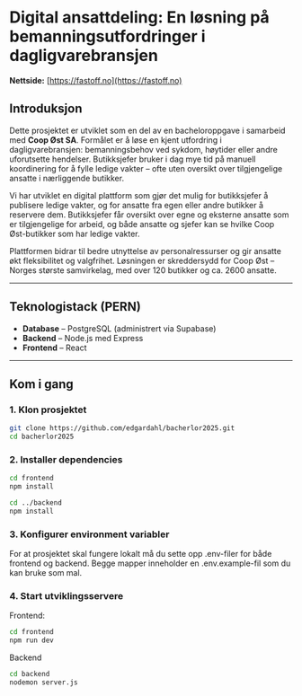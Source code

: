 # Digital ansattdeling: En løsning på bemanningsutfordringer i dagligvarebransjen
**Nettside:** [https://fastoff.no](https://fastoff.no)

## Introduksjon

Dette prosjektet er utviklet som en del av en bacheloroppgave i samarbeid med **Coop Øst SA**. Formålet er å løse en kjent utfordring i dagligvarebransjen: bemanningsbehov ved sykdom, høytider eller andre uforutsette hendelser. Butikksjefer bruker i dag mye tid på manuell koordinering for å fylle ledige vakter – ofte uten oversikt over tilgjengelige ansatte i nærliggende butikker.

Vi har utviklet en digital plattform som gjør det mulig for butikksjefer å publisere ledige vakter, og for ansatte fra egen eller andre butikker å reservere dem. Butikksjefer får oversikt over egne og eksterne ansatte som er tilgjengelige for arbeid, og både ansatte og sjefer kan se hvilke Coop Øst-butikker som har ledige vakter.

Plattformen bidrar til bedre utnyttelse av personalressurser og gir ansatte økt fleksibilitet og valgfrihet. Løsningen er skreddersydd for Coop Øst – Norges største samvirkelag, med over 120 butikker og ca. 2600 ansatte.

---

## Teknologistack (PERN)

- **Database** – PostgreSQL (administrert via Supabase)  
- **Backend** – Node.js med Express  
- **Frontend** – React

---

## Kom i gang

### 1. Klon prosjektet

```bash
git clone https://github.com/edgardahl/bacherlor2025.git
cd bacherlor2025
```

### 2. Installer dependencies

```bash
cd frontend
npm install

cd ../backend
npm install
```

### 3. Konfigurer environment variabler

For at prosjektet skal fungere lokalt må du sette opp .env-filer for både frontend og backend.
Begge mapper inneholder en .env.example-fil som du kan bruke som mal.

### 4. Start utviklingsservere

Frontend:
```bash
cd frontend
npm run dev
```
Backend
```bash
cd backend
nodemon server.js
```
